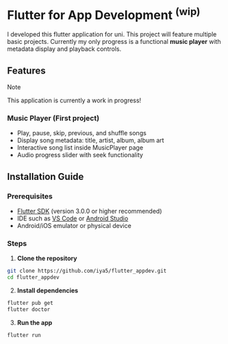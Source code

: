 # Flutter for App Development <sup>(wip)</sup>

I developed this flutter application for uni. This project will feature multiple basic projects. Currently my only progress is a functional **music player** with metadata display and playback controls.



## Features

> [!NOTE]
> This application is currently a work in progress!

### Music Player (First project) 
- Play, pause, skip, previous, and shuffle songs  
- Display song metadata: title, artist, album, album art  
- Interactive song list inside MusicPlayer page 
- Audio progress slider with seek functionality  



## Installation Guide

### Prerequisites
- [Flutter SDK](https://docs.flutter.dev/get-started/install) (version 3.0.0 or higher recommended)  
- IDE such as [VS Code](https://code.visualstudio.com/) or [Android Studio](https://developer.android.com/studio)  
- Android/iOS emulator or physical device  

### Steps
1. **Clone the repository**  
```bash
git clone https://github.com/iya5/flutter_appdev.git
cd flutter_appdev
```
2. **Install dependencies**  
```bash
flutter pub get
flutter doctor
```
3. **Run the app**  
```bash
flutter run
```